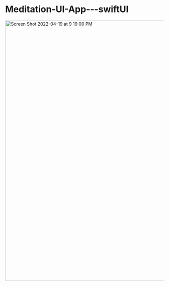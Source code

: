 # Meditation-UI-App---swiftUI
<img width="826" alt="Screen Shot 2022-04-19 at 9 19 00 PM" src="https://user-images.githubusercontent.com/61670926/164379605-f2b1ba39-8205-4e08-8975-a886871827d5.png">
